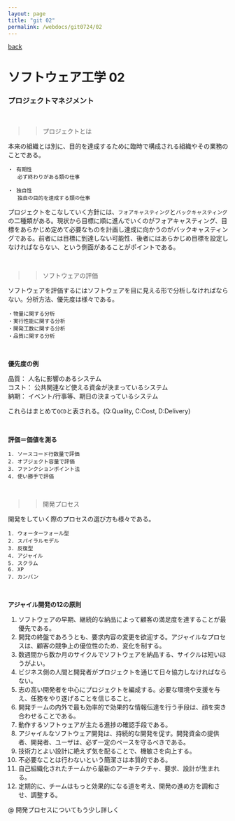 ```yaml
---
layout: page
title: "git 02"
permalink: /webdocs/git0724/02
---
```


[back](/webdocs/git0724)

# ソフトウェア工学 02

### プロジェクトマネジメント

<br>

>> プロジェクトとは

本来の組織とは別に、目的を達成するために臨時で構成される組織やその業務のことである。

```
・ 有期性
   必ず終わりがある類の仕事

・ 独自性
   独自の目的を達成する類の仕事
```

プロジェクトをこなしていく方針には、`フォアキャスティング`と`バックキャスティング`の二種類がある。現状から目標に順に進んでいくのがフォアキャスティング、目標をあらかじめ定めて必要なものを計画し達成に向かうのがバックキャスティングである。前者には目標に到達しない可能性、後者にはあらかじめ目標を設定しなければならない、という側面があることがポイントである。

<br>

>> ソフトウェアの評価

ソフトウェアを評価するにはソフトウェアを目に見える形で分析しなければならない。分析方法、優先度は様々である。


```
・物量に関する分析
・実行性能に関する分析
・開発工数に関する分析
・品質に関する分析
```

<br>

**優先度の例**

品質： 人名に影響のあるシステム<br>
コスト： 公共関連など使える資金が決まっているシステム<br>
納期： イベント/行事等、期日の決まっているシステム<br>

これらはまとめて`QCD`と表される。(Q:Quality, C:Cost, D:Delivery)

<br>

**評価＝価値を測る**

```
1. ソースコード行数量で評価
2. オブジェクト容量で評価
3. ファンクションポイント法
4. 使い勝手で評価
```

<br>

>> 開発プロセス

開発をしていく際のプロセスの選び方も様々である。

```
1. ウォーターフォール型
2. スパイラルモデル
3. 反復型
4. アジャイル
5. スクラム
6. XP
7. カンバン
```

<br>

**アジャイル開発の12の原則**

1. ソフトウェアの早期、継続的な納品によって顧客の満足度を達することが最優先である。
2. 開発の終盤であろうとも、要求内容の変更を欲迎する。アジャイルなプロセスは、顧客の競争上の優位性のため、変化を制する。
3. 数週間から数か月のサイクルでソフトウェアを納品する、サイクルは短いほうがよい。
4. ビジネス側の人間と開発者がプロジェクトを通じて日々協力しなければならない。
5. 志の高い開発者を中心にプロジェクトを編成する。必要な環境や支援を与え、任務をやり遂げることを信じること。
6. 開発チームの内外で最も効率的で効果的な情報伝達を行う手段は、顔を突き合わせることである。
7. 動作するソフトゥェアが主たる進捗の確認手段である。
8. アジャイルなソフトウェア開発は、持続的な開発を促す。開発資金の提供者、開発者、ユーザは、必ず一定のペースを守るべきである。
9. 技術力とよい設計に絶えず気を配ることで、機敏さを向上する。
10. 不必要なことは行わないという簡潔さは本質的である。
11. 自己組織化されたチームから最新のアーキテクチャ、要求、設計が生まれる。
12. 定期的に、チームはもっと効果的になる道を考え、開発の進め方を調和させ、調整する。


@ 開発プロセスについてもう少し詳しく